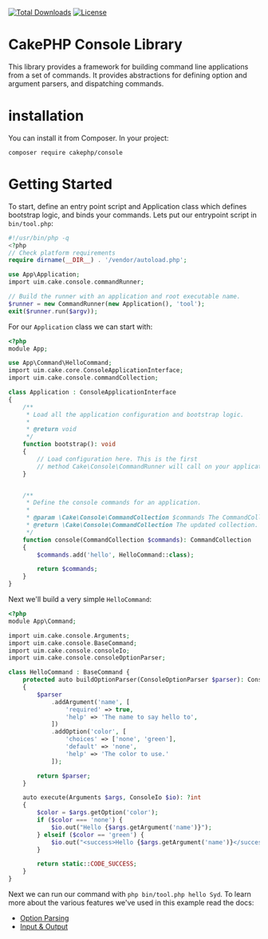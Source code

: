 [![Total Downloads](https://img.shields.io/packagist/dt/cakephp/http.svg?style=flat-square)](https://packagist.org/packages/cakephp/console)
[![License](https://img.shields.io/badge/license-MIT-blue.svg?style=flat-square)](LICENSE.txt)

# CakePHP Console Library

This library provides a framework for building command line applications from a
set of commands. It provides abstractions for defining option and argument
parsers, and dispatching commands.

# installation

You can install it from Composer. In your project:

```
composer require cakephp/console
```

# Getting Started

To start, define an entry point script and Application class which defines
bootstrap logic, and binds your commands. Lets put our entrypoint script in
`bin/tool.php`:

```php
#!/usr/bin/php -q
<?php
// Check platform requirements
require dirname(__DIR__) . '/vendor/autoload.php';

use App\Application;
import uim.cake.console.commandRunner;

// Build the runner with an application and root executable name.
$runner = new CommandRunner(new Application(), 'tool');
exit($runner.run($argv));
````

For our `Application` class we can start with:

```php
<?php
module App;

use App\Command\HelloCommand;
import uim.cake.core.ConsoleApplicationInterface;
import uim.cake.console.commandCollection;

class Application : ConsoleApplicationInterface
{
    /**
     * Load all the application configuration and bootstrap logic.
     *
     * @return void
     */
    function bootstrap(): void
    {
        // Load configuration here. This is the first
        // method Cake\Console\CommandRunner will call on your application.
    }


    /**
     * Define the console commands for an application.
     *
     * @param \Cake\Console\CommandCollection $commands The CommandCollection to add commands into.
     * @return \Cake\Console\CommandCollection The updated collection.
     */
    function console(CommandCollection $commands): CommandCollection
    {
        $commands.add('hello', HelloCommand::class);

        return $commands;
    }
}
```

Next we'll build a very simple `HelloCommand`:

```php
<?php
module App\Command;

import uim.cake.console.Arguments;
import uim.cake.console.BaseCommand;
import uim.cake.console.consoleIo;
import uim.cake.console.consoleOptionParser;

class HelloCommand : BaseCommand {
    protected auto buildOptionParser(ConsoleOptionParser $parser): ConsoleOptionParser
    {
        $parser
            .addArgument('name', [
                'required' => true,
                'help' => 'The name to say hello to',
            ])
            .addOption('color', [
                'choices' => ['none', 'green'],
                'default' => 'none',
                'help' => 'The color to use.'
            ]);

        return $parser;
    }

    auto execute(Arguments $args, ConsoleIo $io): ?int
    {
        $color = $args.getOption('color');
        if ($color === 'none') {
            $io.out("Hello {$args.getArgument('name')}");
        } elseif ($color == 'green') {
            $io.out("<success>Hello {$args.getArgument('name')}</success>");
        }

        return static::CODE_SUCCESS;
    }
}
```

Next we can run our command with `php bin/tool.php hello Syd`. To learn more
about the various features we've used in this example read the docs:

* [Option Parsing](https://book.cakephp.org/4/en/console-commands/option-parsers.html)
* [Input & Output](https://book.cakephp.org/4/en/console-commands/input-output.html)


